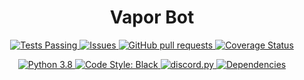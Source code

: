  <h1 align="center">Vapor Bot</h1>

  <p align="center">
    <a href="https://github.com/setdebarr/Vapor-Bot/actions">
      <img alt="Tests Passing" src="https://github.com/setdebarr/Vapor-Bot/workflows/Test/badge.svg" />
    </a>
    <a href="https://github.com/setdebarr/Vapor-Bot/issues">
      <img alt="Issues" src="https://img.shields.io/github/issues/setdebarr/Vapor-Bot?color=0088ff" />
    </a>
    <a href="https://github.com/setdebarr/Vapor-Bot/pulls">
      <img alt="GitHub pull requests" src="https://img.shields.io/github/issues-pr/setdebarr/Vapor-Bot?color=0088ff" />
    </a>
    <a href="https://coveralls.io/github/setdebarr/Vapor-Bot?branch=master">
        <img src="https://coveralls.io/repos/github/setdebarr/Vapor-Bot/badge.svg?branch=master" alt="Coverage Status" />
    </a>
</p>
<p align="center">
  <a href="https://www.python.org/downloads/">
    <img alt="Python 3.8" src="https://img.shields.io/github/pipenv/locked/python-version/setdebarr/Vapor-Bot">
  </a>
  <a href="https://github.com/ambv/black">
    <img src="https://img.shields.io/badge/code%20style-black-000000.svg" alt="Code Style: Black">
  </a>
  <a href="https://github.com/Rapptz/discord.py/">
    <img src="https://img.shields.io/badge/discord-py-blue.svg" alt="discord.py">
  </a>
  <a href="https://github.com/setdebarr/Vapor-Bot/network/dependencies">
    <img src="https://img.shields.io/librariesio/github/setdebarr/Vapor-Bot" alt="Dependencies">
  </a>
</p>
